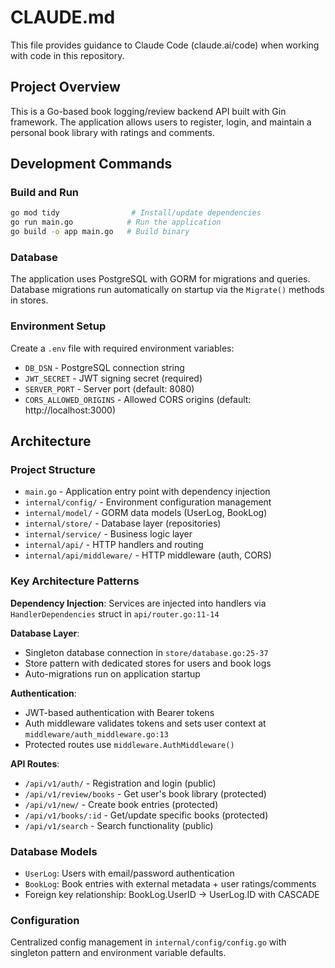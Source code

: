 # CLAUDE.md

This file provides guidance to Claude Code (claude.ai/code) when working with code in this repository.

## Project Overview

This is a Go-based book logging/review backend API built with Gin framework. The application allows users to register, login, and maintain a personal book library with ratings and comments.

## Development Commands

### Build and Run
```bash
go mod tidy                # Install/update dependencies
go run main.go            # Run the application
go build -o app main.go   # Build binary
```

### Database
The application uses PostgreSQL with GORM for migrations and queries. Database migrations run automatically on startup via the `Migrate()` methods in stores.

### Environment Setup
Create a `.env` file with required environment variables:
- `DB_DSN` - PostgreSQL connection string
- `JWT_SECRET` - JWT signing secret (required)
- `SERVER_PORT` - Server port (default: 8080)
- `CORS_ALLOWED_ORIGINS` - Allowed CORS origins (default: http://localhost:3000)

## Architecture

### Project Structure
- `main.go` - Application entry point with dependency injection
- `internal/config/` - Environment configuration management
- `internal/model/` - GORM data models (UserLog, BookLog)
- `internal/store/` - Database layer (repositories)
- `internal/service/` - Business logic layer
- `internal/api/` - HTTP handlers and routing
- `internal/api/middleware/` - HTTP middleware (auth, CORS)

### Key Architecture Patterns

**Dependency Injection**: Services are injected into handlers via `HandlerDependencies` struct in `api/router.go:11-14`

**Database Layer**: 
- Singleton database connection in `store/database.go:25-37`
- Store pattern with dedicated stores for users and book logs
- Auto-migrations run on application startup

**Authentication**:
- JWT-based authentication with Bearer tokens
- Auth middleware validates tokens and sets user context at `middleware/auth_middleware.go:13`
- Protected routes use `middleware.AuthMiddleware()`

**API Routes**:
- `/api/v1/auth/` - Registration and login (public)
- `/api/v1/review/books` - Get user's book library (protected)
- `/api/v1/new/` - Create book entries (protected)
- `/api/v1/books/:id` - Get/update specific books (protected)
- `/api/v1/search` - Search functionality (public)

### Database Models
- `UserLog`: Users with email/password authentication
- `BookLog`: Book entries with external metadata + user ratings/comments
- Foreign key relationship: BookLog.UserID → UserLog.ID with CASCADE

### Configuration
Centralized config management in `internal/config/config.go` with singleton pattern and environment variable defaults.